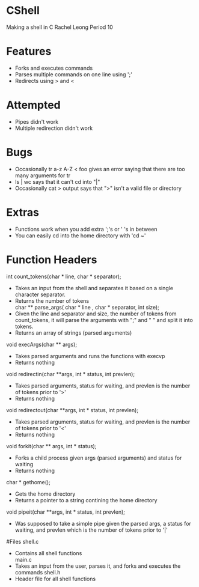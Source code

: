 # CShell
Making a shell in C
Rachel Leong Period 10 </br>
# Features

* Forks and executes commands
* Parses multiple commands on one line using ';'
* Redirects using > and <

# Attempted
* Pipes didn't work
* Multiple redirection didn't work

# Bugs
* Occasionally tr a-z A-Z < foo gives an error saying that there are too many arguments for tr
* ls | wc says that it can't cd into "|"
* Occasionally cat > output says that ">" isn't a valid file or directory

# Extras
* Functions work when you add extra ';'s or ' 's in between
* You can easily cd into the home directory with 'cd ~'

# Function Headers
int count_tokens(char * line, char * separator); </br>
* Takes an input from the shell and separates it based on a single character separator.</br>
* Returns the number of tokens </br>
char ** parse_args( char * line , char * separator, int size); </br>
* Given the line and separator and size, the number of tokens from count_tokens, it will parse the arguments with ";" and " " and split it into tokens. </br>
* Returns an array of strings (parsed arguments) </br>

void execArgs(char ** args); </br>
* Takes parsed arguments and runs the functions with execvp </br>
* Returns nothing </br>

void redirectin(char **args, int * status, int prevlen); </br>
* Takes parsed arguments, status for waiting, and prevlen is the number of tokens prior to '>' </br>
* Returns nothing </br>

void redirectout(char **args, int * status, int prevlen); </br>

* Takes parsed arguments, status for waiting, and prevlen is the number of tokens prior to '<' </br>
* Returns nothing

void forkit(char ** args, int * status); </br>
* Forks a child process given args (parsed arguments) and status for waiting </br>
* Returns nothing

char * gethome(); </br>
* Gets the home directory </br>
* Returns a pointer to a string contining the home directory

void pipeit(char **args, int * status, int prevlen); </br>
* Was supposed to take a simple pipe given the parsed args, a status for waiting, and prevlen which is the number of tokens prior to '|' </br>

#Files
shell.c </br>
* Contains all shell functions </br>
main.c </br>
* Takes an input from the user, parses it, and forks and executes the commands
shell.h </br>
* Header file for all shell functions
